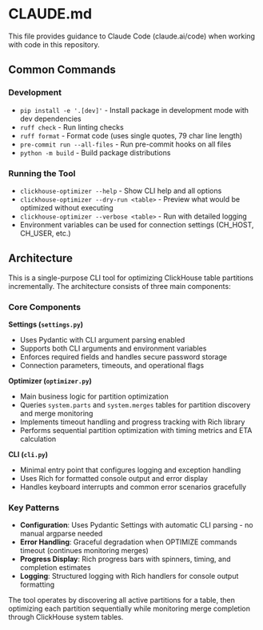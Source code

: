 # CLAUDE.md

This file provides guidance to Claude Code (claude.ai/code) when working with code in this repository.

## Common Commands

### Development
- `pip install -e '.[dev]'` - Install package in development mode with dev dependencies
- `ruff check` - Run linting checks
- `ruff format` - Format code (uses single quotes, 79 char line length)
- `pre-commit run --all-files` - Run pre-commit hooks on all files
- `python -m build` - Build package distributions

### Running the Tool
- `clickhouse-optimizer --help` - Show CLI help and all options
- `clickhouse-optimizer --dry-run <table>` - Preview what would be optimized without executing
- `clickhouse-optimizer --verbose <table>` - Run with detailed logging
- Environment variables can be used for connection settings (CH_HOST, CH_USER, etc.)

## Architecture

This is a single-purpose CLI tool for optimizing ClickHouse table partitions incrementally. The architecture consists of three main components:

### Core Components

**Settings (`settings.py`)**
- Uses Pydantic with CLI argument parsing enabled
- Supports both CLI arguments and environment variables
- Enforces required fields and handles secure password storage
- Connection parameters, timeouts, and operational flags

**Optimizer (`optimizer.py`)**
- Main business logic for partition optimization
- Queries `system.parts` and `system.merges` tables for partition discovery and merge monitoring
- Implements timeout handling and progress tracking with Rich library
- Performs sequential partition optimization with timing metrics and ETA calculation

**CLI (`cli.py`)**
- Minimal entry point that configures logging and exception handling
- Uses Rich for formatted console output and error display
- Handles keyboard interrupts and common error scenarios gracefully

### Key Patterns

- **Configuration**: Uses Pydantic Settings with automatic CLI parsing - no manual argparse needed
- **Error Handling**: Graceful degradation when OPTIMIZE commands timeout (continues monitoring merges)
- **Progress Display**: Rich progress bars with spinners, timing, and completion estimates
- **Logging**: Structured logging with Rich handlers for console output formatting

The tool operates by discovering all active partitions for a table, then optimizing each partition sequentially while monitoring merge completion through ClickHouse system tables.
